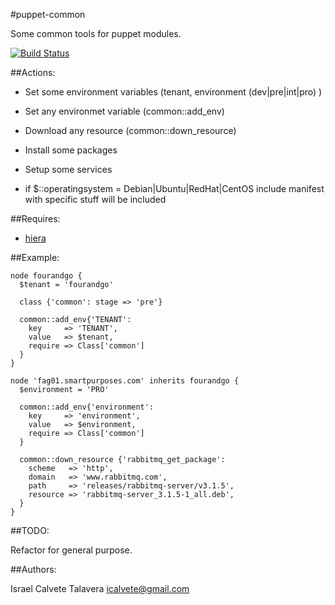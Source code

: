 #puppet-common

Some common tools for puppet modules.

[![Build Status](https://secure.travis-ci.org/icalvete/puppet-common.png)](http://travis-ci.org/icalvete/puppet-common)

##Actions:

* Set some environment variables (tenant, environment (dev|pre|int|pro) )
* Set any environmet variable (common::add_env)
* Download any resource (common::down_resource)
* Install some packages
* Setup some services

* if $::operatingsystem = Debian|Ubuntu|RedHat|CentOS include manifest with specific stuff will be included  

##Requires:

* [hiera](http://docs.puppetlabs.com/hiera/1/index.html)


##Example:

    node fourandgo {
      $tenant = 'fourandgo'

      class {'common': stage => 'pre'}

      common::add_env{'TENANT':
        key     => 'TENANT',
        value   => $tenant,
        require => Class['common']
      }
    }

    node 'fag01.smartpurposes.com' inherits fourandgo {
      $environment = 'PRO'

      common::add_env{'environment':
        key     => 'environment',
        value   => $environment,
        require => Class['common']
      }

      common::down_resource {'rabbitmq_get_package':
        scheme   => 'http',
        domain   => 'www.rabbitmq.com',
        path     => 'releases/rabbitmq-server/v3.1.5',
        resource => 'rabbitmq-server_3.1.5-1_all.deb',
      }
    }

##TODO:

Refactor for general purpose. 

##Authors:

Israel Calvete Talavera <icalvete@gmail.com>
